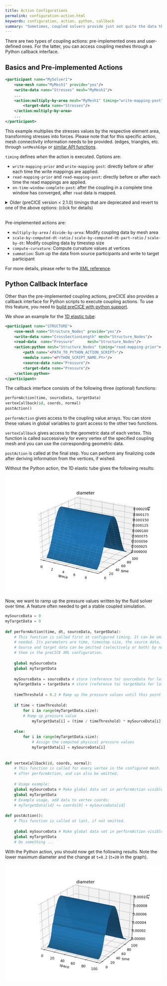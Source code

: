```yaml
---
title: Action Configurations
permalink: configuration-action.html
keywords: configuration, action, python, callback
summary: "Sometimes, coupled solvers provide just not quite the data that you need to couple. For instance, a fluid solver provides stresses at the coupling boundary, whereas a solid solver requires forces. In this case, you can use so-called coupling actions to modify coupling data at runtime. These coupling actions are essentially a set of functionalities that have access to coupling meshes and the corresponding data values. On this page, we explain how you can use them."
---
```


There are two types of coupling actions: pre-implemented ones and user-defined ones. For the latter, you can access coupling meshes through a Python callback interface.


## Basics and Pre-implemented Actions

```xml
<participant name="MySolver1"> 
    <use-mesh name="MyMesh1" provide="yes"/> 
    <write-data name="Stresses" mesh="MyMesh1"/> 
    ...
    <action:multiply-by-area mesh="MyMesh1" timing="write-mapping-post">
        <target-data name="Stresses"/>
    </action:multiply-by-area>
    ...
</participant>
```

This example multiplies the stresses values by the respective element area, transforming stresses into forces. Please note that for this specific action, mesh connectivity information needs to be provided. (edges, triangles, etc. through `setMeshEdge` or [similar API functions](couple-your-code-defining-mesh-connectivity.html).

`timing` defines _when_ the action is executed. Options are:
- `write-mapping-prior` and `write-mapping-post`: directly before or after each time the write mappings are applied.
- `read-mapping-prior` and `read-mapping-post`: directly before or after each time the read mappings are applied.
- `on-time-window-complete-post`: after the coupling in a complete time window has converged, after `read` data is mapped.

<details markdown="1"><summary>Older (preCICE version < 2.1.0) timings that are deprecated and revert to one of the above options: (click for details)</summary>
* `regular-prior`: In every `advance` call (also for subcycling) and in `initializeData`, after `write` data is mapped, but _before_ data might be sent. (*v2.1 or later: reverts to `write-mapping-prior`*)
* `regular-post`: In every `advance` call (also for subcycling), in `initializeData` and in `initialize`, before `read` data is mapped, but _after_ data might be received and after acceleration. (*v2.1 or later: reverts to `read-mapping-prior`*)
* `on-exchange-prior`: Only in those `advance` calls which lead to data exchange (and in `initializeData`), after `write` data is mapped, but _before_ data might be sent. (*v2.1 or later: reverts to `write-mapping-post`*)
* `on-exchange-post`: Only in those `advance` calls which lead to data exchange (and in `initializeData` and `ìnitialize`), before `read` data is mapped, but _after_ data might be received. (*v2.1 or later: reverts to `read-mapping-prior`*)
</details><br />

Pre-implemented actions are:
* `multiply-by-area` / `divide-by-area`: Modify coupling data by mesh area
* `scale-by-computed-dt-ratio` / `scale-by-computed-dt-part-ratio` / `scale-by-dt`: Modify coupling data by timestep size
* `compute-curvature`: Compute curvature values at vertices
* `summation`: Sum up the data from source participants and write to target participant

For more details, please refer to the [XML reference](configuration-xml-reference.html).

## Python Callback Interface

Other than the pre-implemented coupling actions, preCICE also provides a callback interface for Python scripts to execute coupling actions. To use this feature, you need to [build preCICE with python support](http://localhost:4000/installation-source-configuration.html#options). 

We show an example for the [1D elastic tube](TODO): 

```xml
<participant name="STRUCTURE">
    <use-mesh name="Structure_Nodes" provide="yes"/>
    <write-data name="CrossSectionLength" mesh="Structure_Nodes"/>
    <read-data  name="Pressure"      mesh="Structure_Nodes"/>
    <action:python mesh="Structure_Nodes" timing="read-mapping-prior">
        <path name="<PATH_TO_PYTHON_ACTION_SCRIPT>"/>
        <module name="<PYTHON_SCRIPT_NAME.PY>"/>
        <source-data name="Pressure"/>
        <target-data name="Pressure"/>
    </action:python>
</participant>
```

The callback interface consists of the following three (optional) functions:
```python
performAction(time, sourceData, targetData) 
vertexCallback(id, coords, normal) 
postAction()
```

`performAction` gives access to the coupling value arrays. You can store these values in global variables to grant access to the other two functions.

`vertexCallback` gives access to the geometric data of each vertex. This function is called successively for every vertex of the specified coupling mesh and you can use the corresponding geometric data. 

`postAction` is called at the final step. You can perform any finalizing code after deriving information from the vertices, if wished.

Without the Python action, the 1D elastic tube gives the following results:

![diameter of 1D elastic tube as function of time and space without python action](images/docs/configuration-elastic-tube-diameter.png)

Now, we want to ramp up the pressure values written by the fluid solver over time. A feature often needed to get a stable coupled simulation.

```python
mySourceData = 0
myTargetData = 0

def performAction(time, dt, sourceData, targetData):
    # This function is called first at configured timing. It can be omitted, if not
    # needed. Its parameters are time, timestep size, the source data, followed by the target data.
    # Source and target data can be omitted (selectively or both) by not mentioning
    # them in the preCICE XML configuration.

    global mySourceData
    global myTargetData

    mySourceData = sourceData # store (reference to) sourceData for later use
    myTargetData = targetData # store (reference to) targetData for later use

    timeThreshold = 0.2 # Ramp up the pressure values until this point in time

    if time < timeThreshold:
        for i in range(myTargetData.size):
	    # Ramp up pressure value
            myTargetData[i] = (time / timeThreshold) * mySourceData[i]

    else:
        for i in range(myTargetData.size):
            # Assign the computed physical pressure values
            myTargetData[i] = mySourceData[i]


def vertexCallback(id, coords, normal):
    # This function is called for every vertex in the configured mesh. It is called
    # after performAction, and can also be omitted.

    # Usage example:
    global mySourceData # Make global data set in performAction visible
    global myTargetData
    # Example usage, add data to vertex coords:
    # myTargetData[id] += coords[0] + mySourceData[id] 

def postAction():
    # This function is called at last, if not omitted.

    global mySourceData # Make global data set in performAction visible
    global myTargetData
    # Do something ...
```

With the Python action, you should now get the following results. Note the lower maximum diameter and the change at `t=0.2` (`t=20` in the graph).

![diameter of 1D elastic tube as function of time and space with python action](images/docs/configuration-diameter-python-action.png)
